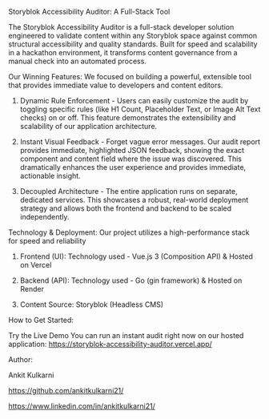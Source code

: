 Storyblok Accessibility Auditor: A Full-Stack Tool 

The Storyblok Accessibility Auditor is a full-stack developer solution engineered to validate content within any Storyblok space against common structural accessibility and quality standards. Built for speed and scalability in a hackathon environment, it transforms content governance from a manual check into an automated process.

Our Winning Features:
 We focused on building a powerful, extensible tool that provides immediate value to developers and content editors.

1. Dynamic Rule Enforcement - 
Users can easily customize the audit by toggling specific rules (like H1 Count, Placeholder Text, or Image Alt Text checks) on or off. This feature demonstrates the extensibility and scalability of our application architecture.

2. Instant Visual Feedback - 
Forget vague error messages. Our audit report provides immediate, highlighted JSON feedback, showing the exact component and content field where the issue was discovered. This dramatically enhances the user experience and provides immediate, actionable insight.

3. Decoupled Architecture - 
The entire application runs on separate, dedicated services. This showcases a robust, real-world deployment strategy and allows both the frontend and backend to be scaled independently.

Technology & Deployment: 
Our project utilizes a high-performance stack for speed and reliability

1. Frontend (UI): Technology used - Vue.js 3 (Composition API)	& Hosted on Vercel

2. Backend (API): Technology used - Go (gin framework) & Hosted on Render

3. Content Source:	Storyblok (Headless CMS)	

How to Get Started:

Try the Live Demo
You can run an instant audit right now on our hosted application:
https://storyblok-accessibility-auditor.vercel.app/

Author:

Ankit Kulkarni

https://github.com/ankitkulkarni21/

https://www.linkedin.com/in/ankitkulkarni21/
